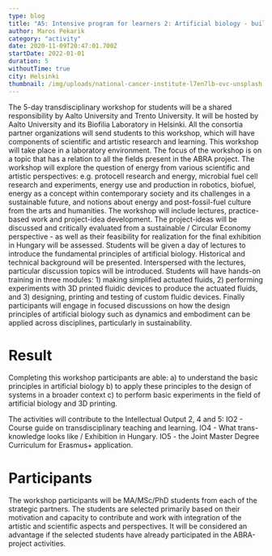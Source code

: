```yaml
---
type: blog
title: "A5: Intensive program for learners 2: Artificial biology - building biology and processes within a sustainability framework "
author: Maros Pekarik
category: "activity"
date: 2020-11-09T20:47:01.700Z
startDate: 2022-01-01
duration: 5
withoutTime: true
city: Helsinki
thumbnail: /img/uploads/national-cancer-institute-l7en7lb-ovc-unsplash.jpg
---
```


The 5-day transdisciplinary workshop for students will be a shared responsibility by Aalto University and Trento University. It will be hosted by Aalto University and its Biofilia Laboratory in Helsinki. All the consortia partner organizations will send students to this workshop, which will have components of scientific and artistic research and learning. This workshop will take place in a laboratory environment. The focus of the workshop is on a topic that has a relation to all the fields present in the ABRA project. The workshop will explore the question of energy from various scientific and artistic perspectives: e.g. protocell research and energy, microbial fuel cell research and experiments, energy use and production in robotics, biofuel, energy as a concept within contemporary society and its challenges in a sustainable future, and notions about energy and post-fossil-fuel culture from the arts and humanities.
The workshop will include lectures, practice-based work and project-idea development. The project-ideas will be discussed and critically evaluated from a sustainable / Circular Economy perspective - as well as their feasibility for realization for the final exhibition in Hungary will be assessed.
Students will be given a day of lectures to introduce the fundamental principles of artificial biology. Historical and technical background will be presented. Interspersed with the lectures, particular discussion topics will be introduced.
Students will have hands-on training in three modules: 1) making simplified actuated fluids, 2) performing experiments with 3D printed fluidic devices to produce the actuated fluids, and 3) designing, printing and testing of custom fluidic devices. Finally participants will engage in focused discussions on how the design principles of artificial biology such as dynamics and embodiment can be applied across disciplines, particularly in sustainability.

# Result
Completing this workshop participants are able: a) to understand the basic principles in artificial biology b) to apply these principles to the design of systems in a broader context c) to perform basic experiments in the field of artificial biology and 3D printing.

The activities will contribute to the Intellectual Output 2, 4 and 5: IO2 - Course guide on transdisciplinary teaching and learning.
IO4 - What trans-knowledge looks like / Exhibition in Hungary.
IO5 - the Joint Master Degree Curriculum for Erasmus+ application.

# Participants
The workshop participants will be MA/MSc/PhD students from each of the strategic partners. The students are selected primarily based on their motivation and capacity to contribute and work with integration of the artistic and scientific aspects and perspectives. It will be considered an advantage if the selected students have already participated in the ABRA-project activities.


